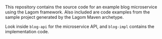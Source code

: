 This repository contains the source code for an example blog microservice
using the Lagom framework. Also included are code examples from the sample
project generated by the Lagom Maven archetype.

Look inside `blog-api` for the microservice API, and `blog-impl` contains the
implementation code.
